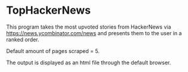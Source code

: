 # TopHackerNews

This program takes the most upvoted stories from HackerNews via https://news.ycombinator.com/news
and presents them to the user in a ranked order. 

Default amount of pages scraped = 5.

The output is displayed as an html file through the default browser.
